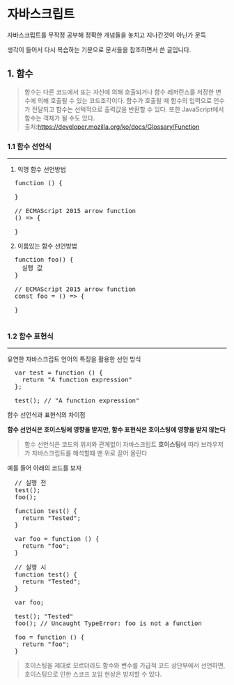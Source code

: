 # 자바스크립트
자바스크립트를 무작정 공부해 정확한 개념들을 놓치고 지나간것이 아닌가 문득

생각이 들어서 다시 복습하는 기분으로 문서들을 참조하면서 쓴 글입니다.
## 1. 함수
> 함수는 다른 코드에서 또는 자신에 의해 호출되거나 함수 레퍼런스를 저장한 변수에 의해 호출될 수 있는  코드조각이다. 함수가 호출될 때 함수의 입력으로 인수 가 전달되고 함수는 선택적으로 출력값을 반환할 수 있다.  또한 JavaScript에서 함수는 객체가 될 수도 있다.<br> 출처:https://developer.mozilla.org/ko/docs/Glossary/Function

### 1.1 함수 선언식
***

1. 익명 함수 선언방법
<pre>
  function () {

  }

  // ECMAScript 2015 arrow function
  () => {

  }
</pre>

2. 이름있는 함수 선언방법
<pre>
  function foo() {
    실행 값
  }

  // ECMAScript 2015 arrow function
  const foo = () => {

  }
  
</pre>

### 1.2 함수 표현식
***

유연한 자바스크립트 언어의 특징을 활용한 선언 방식

<pre>
  var test = function () {
    return "A function expression"
  };

  test(); // "A function expression"
</pre>

함수 선언식과 표현식의 차이점

**함수 선언식은 호이스팅에 영향을 받지만, 함수 표현식은 호이스팅에 영향을 받지 않는다**

> 함수 선언식은 코드의 위치와 관계없이 자바스크립트 **호이스팅**에 따라 브라우저가 자바스크립트를 해석할떄 맨 위로 끌어 올린다

예를 들어 아래의 코드를 보자

<pre>
  // 실행 전
  test();
  foo();

  function test() {
    return "Tested";
  }

  var foo = function () {
    return "foo";
  }
</pre>

<pre>
  // 실행 시
  function test() {
    return "Tested";
  }

  var foo;

  test(); "Tested"
  foo(); // Uncaught TypeError: foo is not a function

  foo = function () {
    return "foo";
  }
</pre>

> 호이스팅을 제대로 모르더라도 함수와 변수를 가급적 코드 상단부에서 선언하면,<br> 호이스팅으로 인한 스코프 꼬임 현상은 방지할 수 있다.
